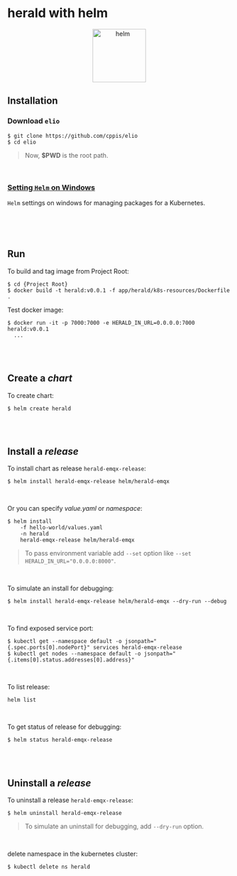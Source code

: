# herald with helm

<figure>
  <div style="text-align:center">
    <img src="https://miro.medium.com/max/400/1*ANDxSZMbvvhaxwqdI-6rPw.png" style="width: 120px; max-width: 100%; height: auto" title="helm" />
  </div>
</figure>

## Installation  
### Download `elio`  
```shell
$ git clone https://github.com/cppis/elio
$ cd elio
```

> Now, **$PWD** is the root path.  

<br/>

### [Setting `Helm` on Windows](docs/setting.helm.md)  
`Helm` settings on windows for managing packages for a Kubernetes.  

<br/><br/><br/>

## Run  
To build and tag image from Project Root:  
```shell
$ cd {Project Root}
$ docker build -t herald:v0.0.1 -f app/herald/k8s-resources/Dockerfile .
```

Test docker image:  
```shell
$ docker run -it -p 7000:7000 -e HERALD_IN_URL=0.0.0.0:7000 herald:v0.0.1
  ...
```

<br/><br/>

## Create a *chart*  
To create chart:  
```shell
$ helm create herald
```

<br/><br/>

## Install a *release*  
To install chart as release `herald-emqx-release`:  
```shell
$ helm install herald-emqx-release helm/herald-emqx
```

<br/>

Or you can specify *value.yaml* or *namespace*:  
```shell
$ helm install 
    -f hello-world/values.yaml
    -n herald
    herald-emqx-release helm/herald-emqx
```

> To pass environment variable add `--set` option like `--set HERALD_IN_URL="0.0.0.0:8000"`.  

<br/>

To simulate an install for debugging:  
```shell
$ helm install herald-emqx-release helm/herald-emqx --dry-run --debug
```

<br/>

To find exposed service port:  
```shell
$ kubectl get --namespace default -o jsonpath="{.spec.ports[0].nodePort}" services herald-emqx-release
$ kubectl get nodes --namespace default -o jsonpath="{.items[0].status.addresses[0].address}"
```

<br/>

To list release:  
```shell
helm list
```

<br/>

To get status of release for debugging:  
```shell
$ helm status herald-emqx-release
```

<br/><br/>

## Uninstall a *release*  
To uninstall a release `herald-emqx-release`:  
```shell
$ helm uninstall herald-emqx-release
```

> To simulate an uninstall for debugging, add `--dry-run` option.

<br/>

delete namespace in the kubernetes cluster:  
```shell
$ kubectl delete ns herald
```
